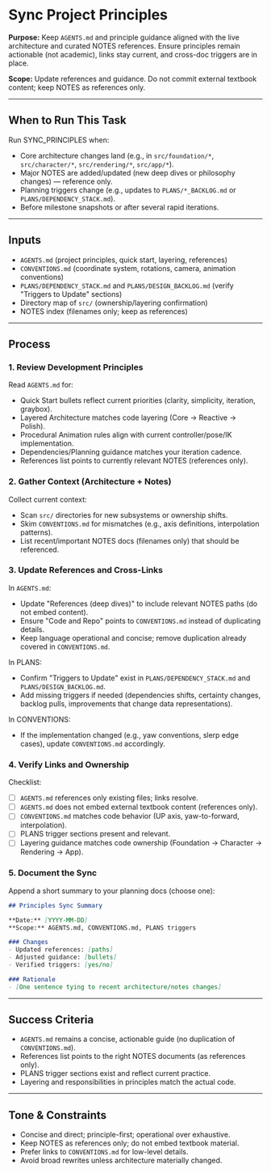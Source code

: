 # Sync Project Principles

**Purpose:** Keep `AGENTS.md` and principle guidance aligned with the live architecture and curated NOTES references. Ensure principles remain actionable (not academic), links stay current, and cross-doc triggers are in place.

**Scope:** Update references and guidance. Do not commit external textbook content; keep NOTES as references only.

---

## When to Run This Task

Run SYNC_PRINCIPLES when:
- Core architecture changes land (e.g., in `src/foundation/*`, `src/character/*`, `src/rendering/*`, `src/app/*`).
- Major NOTES are added/updated (new deep dives or philosophy changes) — reference only.
- Planning triggers change (e.g., updates to `PLANS/*_BACKLOG.md` or `PLANS/DEPENDENCY_STACK.md`).
- Before milestone snapshots or after several rapid iterations.

---

## Inputs
- `AGENTS.md` (project principles, quick start, layering, references)
- `CONVENTIONS.md` (coordinate system, rotations, camera, animation conventions)
- `PLANS/DEPENDENCY_STACK.md` and `PLANS/DESIGN_BACKLOG.md` (verify "Triggers to Update" sections)
- Directory map of `src/` (ownership/layering confirmation)
- NOTES index (filenames only; keep as references)

---

## Process

### 1. Review Development Principles

Read `AGENTS.md` for:
- Quick Start bullets reflect current priorities (clarity, simplicity, iteration, graybox).
- Layered Architecture matches code layering (Core -> Reactive -> Polish).
- Procedural Animation rules align with current controller/pose/IK implementation.
- Dependencies/Planning guidance matches your iteration cadence.
- References list points to currently relevant NOTES (references only).

### 2. Gather Context (Architecture + Notes)

Collect current context:
- Scan `src/` directories for new subsystems or ownership shifts.
- Skim `CONVENTIONS.md` for mismatches (e.g., axis definitions, interpolation patterns).
- List recent/important NOTES docs (filenames only) that should be referenced.

### 3. Update References and Cross-Links

In `AGENTS.md`:
- Update "References (deep dives)" to include relevant NOTES paths (do not embed content).
- Ensure "Code and Repo" points to `CONVENTIONS.md` instead of duplicating details.
- Keep language operational and concise; remove duplication already covered in `CONVENTIONS.md`.

In PLANS:
- Confirm "Triggers to Update" exist in `PLANS/DEPENDENCY_STACK.md` and `PLANS/DESIGN_BACKLOG.md`.
- Add missing triggers if needed (dependencies shifts, certainty changes, backlog pulls, improvements that change data representations).

In CONVENTIONS:
- If the implementation changed (e.g., yaw conventions, slerp edge cases), update `CONVENTIONS.md` accordingly.

### 4. Verify Links and Ownership

Checklist:
- [ ] `AGENTS.md` references only existing files; links resolve.
- [ ] `AGENTS.md` does not embed external textbook content (references only).
- [ ] `CONVENTIONS.md` matches code behavior (UP axis, yaw-to-forward, interpolation).
- [ ] PLANS trigger sections present and relevant.
- [ ] Layering guidance matches code ownership (Foundation -> Character -> Rendering -> App).

### 5. Document the Sync

Append a short summary to your planning docs (choose one):

```markdown
## Principles Sync Summary

**Date:** [YYYY-MM-DD]
**Scope:** AGENTS.md, CONVENTIONS.md, PLANS triggers

### Changes
- Updated references: [paths]
- Adjusted guidance: [bullets]
- Verified triggers: [yes/no]

### Rationale
- [One sentence tying to recent architecture/notes changes]
```

---

## Success Criteria
- `AGENTS.md` remains a concise, actionable guide (no duplication of `CONVENTIONS.md`).
- References list points to the right NOTES documents (as references only).
- PLANS trigger sections exist and reflect current practice.
- Layering and responsibilities in principles match the actual code.

---

## Tone & Constraints
- Concise and direct; principle-first; operational over exhaustive.
- Keep NOTES as references only; do not embed textbook material.
- Prefer links to `CONVENTIONS.md` for low-level details.
- Avoid broad rewrites unless architecture materially changed.
